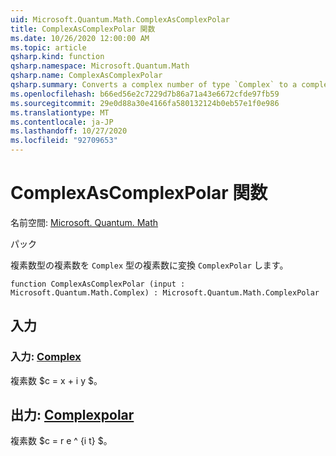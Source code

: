 ```yaml
---
uid: Microsoft.Quantum.Math.ComplexAsComplexPolar
title: ComplexAsComplexPolar 関数
ms.date: 10/26/2020 12:00:00 AM
ms.topic: article
qsharp.kind: function
qsharp.namespace: Microsoft.Quantum.Math
qsharp.name: ComplexAsComplexPolar
qsharp.summary: Converts a complex number of type `Complex` to a complex number of type `ComplexPolar`.
ms.openlocfilehash: b66ed56e2c7229d7b86a71a43e6672cfde97fb59
ms.sourcegitcommit: 29e0d88a30e4166fa580132124b0eb57e1f0e986
ms.translationtype: MT
ms.contentlocale: ja-JP
ms.lasthandoff: 10/27/2020
ms.locfileid: "92709653"
---
```

# <a name="complexascomplexpolar-function"></a>ComplexAsComplexPolar 関数

名前空間: [Microsoft. Quantum. Math](xref:Microsoft.Quantum.Math)

パック [](https://nuget.org/packages/)


複素数型の複素数を `Complex` 型の複素数に変換 `ComplexPolar` します。

```qsharp
function ComplexAsComplexPolar (input : Microsoft.Quantum.Math.Complex) : Microsoft.Quantum.Math.ComplexPolar
```


## <a name="input"></a>入力

### <a name="input--complex"></a>入力: [Complex](xref:Microsoft.Quantum.Math.Complex)

複素数 $c = x + i y $。



## <a name="output--complexpolar"></a>出力: [Complexpolar](xref:Microsoft.Quantum.Math.ComplexPolar)

複素数 $c = r e ^ {i t} $。